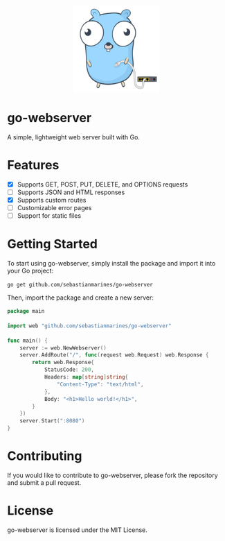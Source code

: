 <p align="center">
  <img src="gopher.svg" alt="Gopher" width="200" height="200">
</p>

# go-webserver

A simple, lightweight web server built with Go.

# Features
- [x] Supports GET, POST, PUT, DELETE, and OPTIONS requests
- [ ] Supports JSON and HTML responses
- [x] Supports custom routes
- [ ] Customizable error pages
- [ ] Support for static files

# Getting Started
To start using go-webserver, simply install the package and import it into your Go project:

`go get github.com/sebastianmarines/go-webserver`

Then, import the package and create a new server:

```go
package main

import web "github.com/sebastianmarines/go-webserver"

func main() {
	server := web.NewWebserver()
	server.AddRoute("/", func(request web.Request) web.Response {
		return web.Response{
			StatusCode: 200,
			Headers: map[string]string{
				"Content-Type": "text/html",
			},
			Body: "<h1>Hello world!</h1>",
		}
	})
	server.Start(":8080")
}
```

# Contributing
If you would like to contribute to go-webserver, please fork the repository and submit a pull request.

# License
go-webserver is licensed under the MIT License.
